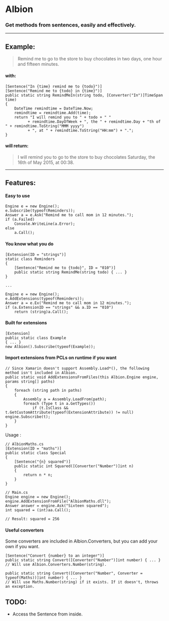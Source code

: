 # Albion
### Get methods from sentences, easily and effectively.
------
## Example:

> Remind me to go to the store to buy chocolates in two days, one hour and fifteen minutes.

#### with:
<!-- language: c# -->
    [Sentence("In {time} remind me to {todo}")]
    [Sentence("Remind me to {todo} in {time}")]
    public static string RemindMeIn(string todo, [Converter("In")]TimeSpan time)
    {
        DateTime remindtime = DateTime.Now;
        remindtime = remindtime.Add(time);
        return "I will remind you to " + todo + " "
              + remindtime.DayOfWeek + ", the " + remindtime.Day + "th of " + remindtime.ToString("MMM yyyy")
              + ", at " + remindtime.ToString("HH:mm") + ".";
    }
#### will return:

> I will remind you to go to the store to buy chocolates Saturday, the 16th of May 2015, at 00:38.  

------
## Features:
#### Easy to use
    Engine e = new Engine();
    e.Subscribe(typeof(Reminders));
    Answer a = e.Ask("Remind me to call mom in 12 minutes.");
    if (a.Failed)
        Console.WriteLine(a.Error);
    else
        a.Call();
#### You know what you do
    [Extension(ID = "strings")]
    static class Reminders
    {
        [Sentence("Remind me to {todo}", ID = "010")]
        public static string RemindMe(string todo) { ... }
    }
    
    ...
    
    Engine e = new Engine();
    e.AddExtensions(typeof(Reminders));
    Answer a = e.Ex("Remind me to call mom in 12 minutes.");
    if (a.ExtensionID == "strings" && a.ID == "010")
        return (string)a.Call();
#### Built for extensions
    [Extension]
    public static class Example
    { ... }
    new Albion().Subscribe(typeof(Example));
#### Import extensions from PCLs on runtime if you want
    // Since Xamarin doesn't support Assembly.Load*(), the following method isn't included in Albion.
    public static void AddExtensionsFromFiles(this Albion.Engine engine, params string[] paths)
    {
        foreach (string path in paths)
        {
            Assembly a = Assembly.LoadFrom(path);
            foreach (Type t in a.GetTypes())
                if (t.IsClass && t.GetCustomAttribute(typeof(ExtensionAttribute)) != null) engine.Subscribe(t);
        }
    }

Usage :

    // AlbionMaths.cs
    [Extension(ID = "maths")]
    public static class Special
    {
        [Sentence("{n} squared")]
        public static int Squared([Converter("Number")]int n)
        {
            return n * n;
        }
    }
    
    // Main.cs
    Engine engine = new Engine();
    engine.AddExtensionFromFile("AlbionMaths.dll");
    Answer answer = engine.Ask("Sixteen squared");
    int squared = (int)aa.Call();
    
    // Result: squared = 256
#### Useful converters
Some converters are included in Albion.Converters, but you can add your own if you want.

    [Sentence("Convert {number} to an integer")]
    public static string Convert([Converter("Number")]int number) { ... }
    // Will use Albion.Converters.Number(string).
    
    public static string Convert([Converter("Number", Converter = typeof(Maths))]int number) { ... }
    // Will use Maths.Number(string) if it exists. If it doesn't, throws an exception.

## TODO:
- Access the Sentence from inside.
